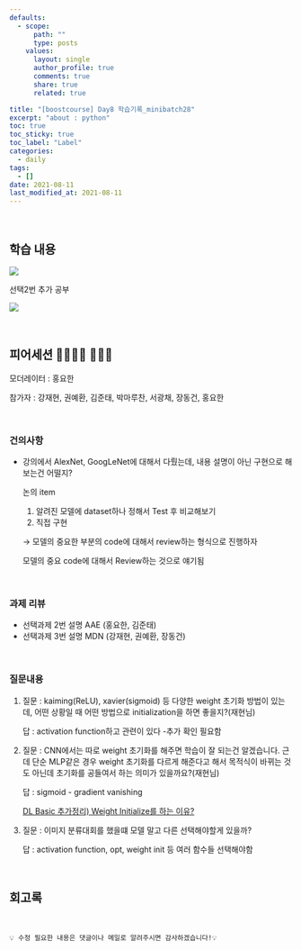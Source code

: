 ```yaml
---
defaults:
  - scope:
      path: ""
      type: posts
    values:
      layout: single
      author_profile: true
      comments: true
      share: true
      related: true

title: "[boostcourse] Day8 학습기록_minibatch28"
excerpt: "about : python"
toc: true
toc_sticky: true
toc_label: "Label"
categories:
  - daily
tags:
  - []
date: 2021-08-11
last_modified_at: 2021-08-11
---
```

<br>

## 학습 내용

<a href="https://hongsusoo.github.io/ai/cnnmodel"><img src="https://img.shields.io/badge/-CNN Model-red"/></a>

선택2번 추가 공부

<a href="https://hongsusoo.github.io/ai/AAE"><img src="https://img.shields.io/badge/-AAE-blue"/></a>

<br>

## 피어세션 👨‍👨‍👦‍👦 👨‍👨‍👦

모더레이터 : 홍요한

참가자 : 강재현, 권예환, 김준태, 박마루찬, 서광채, 장동건, 홍요한

<br>

### 건의사항

- 강의에서 AlexNet, GoogLeNet에 대해서 다뤘는데, 내용 설명이 아닌 구현으로 해보는건 어떨지?

    논의 item

    1. 알려진 모델에 dataset하나 정해서 Test 후 비교해보기
    2. 직접 구현

    → 모델의 중요한 부분의 code에 대해서 review하는 형식으로 진행하자

    모델의 중요 code에 대해서 Review하는 것으로 얘기됨

<br>

### 과제 리뷰

- 선택과제 2번 설명 AAE (홍요한, 김준태)
- 선택과제 3번 설명 MDN (강재현, 권예환, 장동건)

<br>

### 질문내용

1. 질문 : kaiming(ReLU), xavier(sigmoid) 등 다양한 weight 초기화 방법이 있는데, 어떤 상황일 때 어떤 방법으로 initialization을 하면 좋을지?(재현님)

    답 : activation function하고 관련이 있다 -추가 확인 필요함

2. 질문 : CNN에서는 따로 weight 초기화를 해주면 학습이 잘 되는건 알겠습니다. 근데 단순 MLP같은 경우 weight 초기화를 다르게 해준다고 해서 목적식이 바뀌는 것도 아닌데 초기화를 공들여서 하는 의미가 있을까요?(재현님)

    답 : sigmoid - gradient vanishing 

    [DL Basic 추가정리) Weight Initialize를 하는 이유?](https://velog.io/@hanlyang0522/weight-init%EC%9D%84-%ED%95%98%EB%8A%94-%EC%9D%B4%EC%9C%A0)

3. 질문 : 이미지 분류대회를 했을떄 모델 말고 다른 선택해야할게 있을까?

    답 : activation function, opt, weight init 등 여러 함수들 선택해야함

<br>

## 회고록




<br>

```
💡 수정 필요한 내용은 댓글이나 메일로 알려주시면 감사하겠습니다!💡 
```
